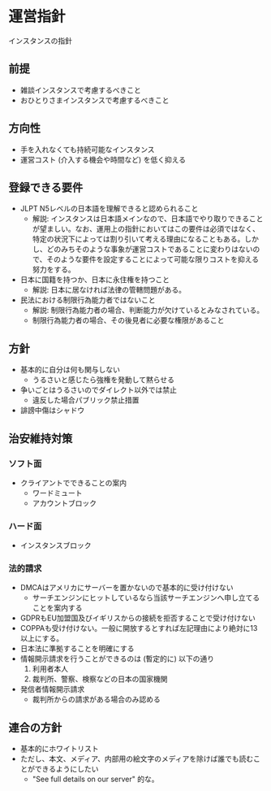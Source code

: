 # 運営指針
インスタンスの指針

## 前提
* 雑談インスタンスで考慮するべきこと
* おひとりさまインスタンスで考慮するべきこと

## 方向性
* 手を入れなくても持続可能なインスタンス
* 運営コスト (介入する機会や時間など) を低く抑える

## 登録できる要件
* JLPT N5レベルの日本語を理解できると認められること
  * 解説: インスタンスは日本語メインなので、日本語でやり取りできることが望ましい。なお、運用上の指針においてはこの要件は必須ではなく、特定の状況下によっては割り引いて考える理由になることもある。しかし、どのみちそのような事象が運営コストであることに変わりはないので、そのような要件を設定することによって可能な限りコストを抑える努力をする。
* 日本に国籍を持つか、日本に永住権を持つこと
  * 解説: 日本に居なければ法律の管轄問題がある。
* 民法における制限行為能力者ではないこと
  * 解説: 制限行為能力者の場合、判断能力が欠けているとみなされている。
  * 制限行為能力者の場合、その後見者に必要な権限があること

## 方針
* 基本的に自分は何も関与しない
  * うるさいと感じたら強権を発動して黙らせる
* 争いごとはうるさいのでダイレクト以外では禁止
  * 違反した場合パブリック禁止措置
* 誹謗中傷はシャドウ

## 治安維持対策
### ソフト面
* クライアントでできることの案内
  * ワードミュート
  * アカウントブロック

### ハード面
* インスタンスブロック

### 法的請求
* DMCAはアメリカにサーバーを置かないので基本的に受け付けない
  * サーチエンジンにヒットしているなら当該サーチエンジンへ申し立てることを案内する
* GDPRもEU加盟国及びイギリスからの接続を拒否することで受け付けない
* COPPAも受け付けない。一般に開放するとすれば左記理由により絶対に13以上にする。
* 日本法に準拠することを明確にする
* 情報開示請求を行うことができるのは (暫定的に) 以下の通り
  1. 利用者本人
  2. 裁判所、警察、検察などの日本の国家機関
* 発信者情報開示請求
  * 裁判所からの請求がある場合のみ認める

### 
## 連合の方針
* 基本的にホワイトリスト
* ただし、本文、メディア、内部用の絵文字のメディアを除けば誰でも読むことができるようにしたい
  * "See full details on our server" 的な。
